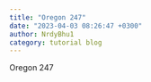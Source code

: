 ```yaml
---
title: "Oregon 247"
date: "2023-04-03 08:26:47 +0300"
author: NrdyBhu1
category: tutorial blog
---
```

Oregon 247
